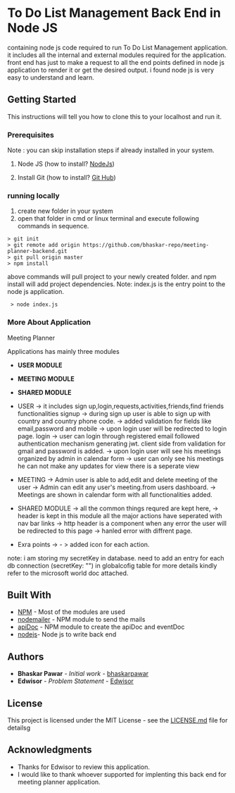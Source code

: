 # To Do List Management Back End in Node JS
containing node js code required to run To Do List Management application. it includes all the internal and external modules required for the application.
front end has just to make a request to all the end points defined in node js application to render it or get the desired output.
i found node js is very easy to understand and learn.

## Getting Started
This instructions will tell you how to clone this to your localhost and run it.

### Prerequisites
 Note : you can skip installation steps if already installed in your system.
  1. Node JS (how to install? <a href="https://nodejs.org/en/download/">NodeJs</a>)
  
  2. Install Git (how to install? <a href="https://git-scm.com/downloads">Git Hub</a>)
  
### running locally
 
 1. create new folder in your system
 2. open that folder in cmd or linux terminal and execute following commands in sequence.
 
 ```
 > git init
 > git remote add origin https://github.com/bhaskar-repo/meeting-planner-backend.git
 > git pull origin master
 > npm install
 ```
 above commands will pull project to your newly created folder. and npm install will add project dependencies.
 Note: index.js is the entry point to the node js application.
```
 > node index.js
```
### More About Application
Meeting Planner	

Applications has mainly three modules
 
  * **USER MODULE** 
  * **MEETING MODULE**
  * **SHARED MODULE**
  
  * USER -> it includes sign up,login,requests,activities,friends,find friends functionalities
		signup -> during sign up user is able to sign up with country and country phone code.
			   -> added validation for fields like email,password and mobile
			   -> upon login user will be redirected to login page.
		login  -> user can login through registered email followed authentication mechanism generating jwt.
				  client side from validation for gmail and password is added.
		-> upon login user will see his meetings organized by admin in calendar form
		-> user can only see his meetings he can not make any updates for view there is a seperate view
		
 * MEETING -> Admin user is able to add,edit and delete meeting of the user
		 -> Admin can edit any user's meeting.from users dashboard.
		 -> Meetings are shown in calendar form with all functionalities added.
		
 * SHARED MODULE -> all the common things requred are kept here,
				-> header is kept in this module all the major actions have seperated with nav bar links
				-> http header is a component when any error the user will be redirected to this page
				-> hanled error with diffrent page.
				
 * Exra points -> 
			- > added icon for each action.

note: i am storing my secretKey in database. need to add an entry for each db connection (secretKey: "") in globalcofig table
for more details kindly refer to the microsoft world doc attached.


## Built With

* [NPM](https://www.npmjs.com/) - Most of the modules are used
* [nodemailer](https://nodemailer.com/about/) - NPM module to send the mails
* [apiDoc](http://apidocjs.com/) - NPM module to create the apiDoc and eventDoc
* [nodejs](https://nodejs.org)- Node js to write back end

## Authors

* **Bhaskar Pawar** - *Initial work* - [bhaskarpawar](https://github.com/bhaskar-repo)
* **Edwisor** - *Problem Statement* - [Edwisor](https://www.edwisor.com)

## License

This project is licensed under the MIT License - see the [LICENSE.md](LICENSE.md) file for detailsg

## Acknowledgments

* Thanks for Edwisor to review this application.
* I would like to thank whoever supported for implenting this back end for meeting planner application.
